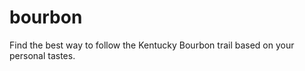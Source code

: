 bourbon
=======

Find the best way to follow the Kentucky Bourbon trail based on your personal tastes.
